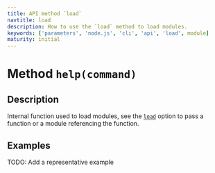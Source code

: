 ```yaml
---
title: API method `load`
navtitle: load
description: How to use the `load` method to load modules.
keywords: ['parameters', 'node.js', 'cli', 'api', 'load', module]
maturity: initial
---
```


# Method `help(command)`

## Description

Internal function used to load modules, see the [`load`](/config/load/) option to pass a function or a module referencing the function.

## Examples

TODO: Add a representative example
